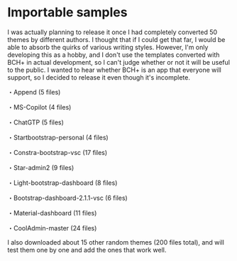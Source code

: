# Importable samples

I was actually planning to release it once I had completely converted 50 themes by different authors. I thought that if I could get that far, I would be able to absorb the quirks of various writing styles. However, I'm only developing this as a hobby, and I don't use the templates converted with BCH+ in actual development, so I can't judge whether or not it will be useful to the public.
I wanted to hear whether BCH+ is an app that everyone will support, so I decided to release it even though it's incomplete.

・Append (5 files)

・MS-Copilot (4 files)

・ChatGTP (5 files)

・Startbootstrap-personal (4 files)

・Constra-bootstrap-vsc (17 files)

・Star-admin2 (9 files)

・Light-bootstrap-dashboard (8 files)

・Bootstrap-dashboard-2.1.1-vsc (6 files)

・Material-dashboard (11 files)

・CoolAdmin-master (24 files)


I also downloaded about 15 other random themes (200 files total), and will test them one by one and add the ones that work well.
